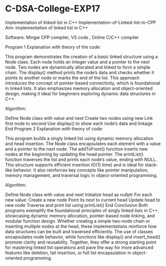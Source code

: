 # C-DSA-College-EXP17
Implementation of linked list in C++
Implementation-of-Linked-list-in-CPP
Aim: Implementation of linked list in C++

Software: Mingw CPP compiler, VS code , Online C/C++ compiler

Program 1
Explanation with theory of the code:

This program demonstrates the creation of a basic linked structure using a Node class. Each node holds an integer value and a pointer to the next node. Two nodes are dynamically allocated and linked to form a simple chain. The display() method prints the node’s data and checks whether it points to another node or marks the end of the list. This approach introduces the concept of pointer-based connectivity, which is foundational in linked lists. It also emphasizes memory allocation and object-oriented design, making it ideal for beginners exploring dynamic data structures in C++.

Algorithm:

Define Node class with value and next
Create two nodes using new
Link first node to second
Use display() to show each node’s data and linkage
End
Program 2
Explanation with theory of code:

This program builds a singly linked list using dynamic memory allocation and head insertion. The Node class encapsulates each element with a value and a pointer to the next node. The addToFront() function inserts new nodes at the beginning by updating the head pointer. The printList() function traverses the list and prints each node’s value, ending with NULL. This structure supports efficient insertion (O(1) time) and is ideal for stack-like behavior. It also reinforces key concepts like pointer manipulation, memory management, and traversal logic in object-oriented programming.

Algorithm:

Define Node class with value and next
Initialize head as nullptr
For each new value:
Create a new node
Point its next to current head
Update head to new node
Traverse and print list using printList()
End
Conclusion
Both programs exemplify the foundational principles of singly linked lists in C++, showcasing dynamic memory allocation, pointer-based node linking, and modular function design. Whether creating a simple two-node chain or inserting multiple nodes at the head, these implementations reinforce how data structures can be built and traversed efficiently. The use of classes encapsulates node behavior, while functions like display() and insert_head() promote clarity and reusability. Together, they offer a strong starting point for mastering linked list operations and pave the way for more advanced features like deletion, tail insertion, or full list encapsulation in object-oriented programming.
